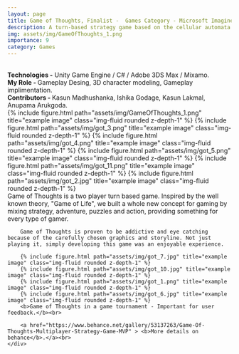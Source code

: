 ```yaml
---
layout: page
title: Game of Thoughts, Finalist -  Games Category - Microsoft Imagine Cup Sri Lanka 2016.
description: A turn-based strategy game based on the cellular automata "Game of Life."
img: assets/img/GameOfThoughts_1.png
importance: 9
category: Games
---
```

<br>
<b>Technologies -</b> Unity Game Engine / C# / Adobe 3DS Max / Mixamo. <br>
<b>My Role - </b> Gameplay Desing, 3D character modeling, Gameplay implimentation. <br>
<b>Contributors - </b> Kasun Madhushanka, Ishika Godage, Kasun Lakmal, Anupama Arukgoda.<br>
<div class="row">
    <div class="col-sm mt-3 mt-md-0">
        {% include figure.html path="assets/img/GameOfThoughts_1.png" title="example image" class="img-fluid rounded z-depth-1" %}
        {% include figure.html path="assets/img/got_3.png" title="example image" class="img-fluid rounded z-depth-1" %}
        {% include figure.html path="assets/img/got_4.png" title="example image" class="img-fluid rounded z-depth-1" %}
        {% include figure.html path="assets/img/got_5.png" title="example image" class="img-fluid rounded z-depth-1" %}
        {% include figure.html path="assets/img/got_11.png" title="example image" class="img-fluid rounded z-depth-1" %}
        {% include figure.html path="assets/img/got_2.jpg" title="example image" class="img-fluid rounded z-depth-1" %}
    </div>
    <div class="col-sm mt-3 mt-md-0">
        Game of Thoughts is a two player turn based game. Inspired by the well known theory, "Game of Life", we built a whole new concept for gaming by mixing strategy, adventure, puzzles and action, providing something for every type of gamer.<br>

        Game of Thoughts is proven to be addictive and eye catching because of the carefully chosen graphics and story­line. Not just playing it, simply developing this game was an enjoyable experience. 

        {% include figure.html path="assets/img/got_7.jpg" title="example image" class="img-fluid rounded z-depth-1" %}
        {% include figure.html path="assets/img/got_10.jpg" title="example image" class="img-fluid rounded z-depth-1" %}
        {% include figure.html path="assets/img/got_1.png" title="example image" class="img-fluid rounded z-depth-1" %}
        {% include figure.html path="assets/img/got_6.jpg" title="example image" class="img-fluid rounded z-depth-1" %}
        <b>Game of Thoughts in a game tournament - Important for user feedback.</b><br>

        <a href="https://www.behance.net/gallery/53137263/Game-Of-Thoughts-Multiplayer-Strategy-Game-MVP" > <b>More details on behance</b>.</a><br>
    </div>
</div>

